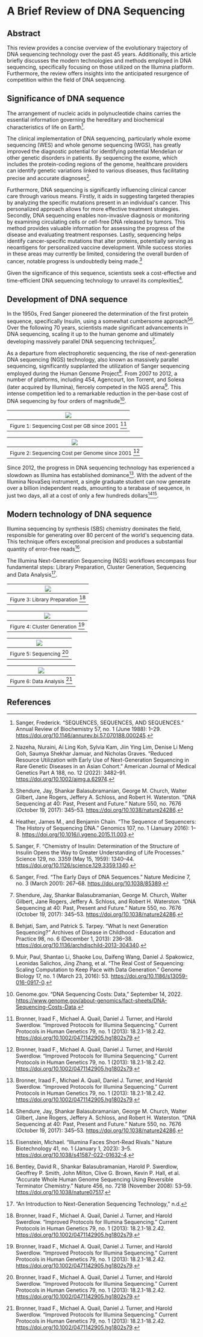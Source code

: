# A Brief Review of DNA Sequencing

## Abstract
This review provides a concise overview of the evolutionary trajectory of DNA sequencing technology over the past 45 years. Additionally, this article briefly discusses the modern technologies and methods employed in DNA sequencing, specifically focusing on those utilized on the Illumina platform. Furthermore, the review offers insights into the anticipated resurgence of competition within the field of DNA sequencing.

## Significance of DNA sequence
The arrangement of nucleic acids in polynucleotide chains carries the essential information governing the hereditary and biochemical characteristics of life on Earth[^3]. 

The clinical implementation of DNA sequencing, particularly whole exome sequencing (WES) and whole genome sequencing (WGS), has greatly improved the diagnostic potential for identifying potential Mendelian or other genetic disorders in patients. By sequencing the exome, which includes the protein-coding regions of the genome, healthcare providers can identify genetic variations linked to various diseases, thus facilitating precise and accurate diagnoses[^11].

Furthermore, DNA sequencing is significantly influencing clinical cancer care through various means. Firstly, it aids in suggesting targeted therapies by analyzing the specific mutations present in an individual's cancer. This personalized approach allows for more effective treatment strategies. Secondly, DNA sequencing enables non-invasive diagnosis or monitoring by examining circulating cells or cell-free DNA released by tumors. This method provides valuable information for assessing the progress of the disease and evaluating treatment responses. Lastly, sequencing helps identify cancer-specific mutations that alter proteins, potentially serving as neoantigens for personalized vaccine development. While success stories in these areas may currently be limited, considering the overall burden of cancer, notable progress is undoubtedly being made.[^2]

Given the significance of this sequence, scientists seek a cost-effective and time-efficient DNA sequencing technology to unravel its complexities[^1].

## Development of DNA sequence
In the 1950s, Fred Sanger pioneered the determination of the first protein sequence, specifically Insulin, using a somewhat cumbersome approach[^4][^5]. Over the following 70 years, scientists made significant advancements in DNA sequencing, scaling it up to the human genome and ultimately developing massively parallel DNA sequencing techniques[^2].

As a departure from electrophoretic sequencing, the rise of next-generation DNA sequencing (NGS) technology, also known as massively parallel sequencing, significantly supplanted the utilization of Sanger sequencing employed during the Human Genome Project[^6]. From 2007 to 2012, a number of platforms, including 454, Agencourt, Ion Torrent, and Solexa (later acquired by Illumina), fiercely competed in the NGS arena[^7]. This intense competition led to a remarkable reduction in the per-base cost of DNA sequencing by four orders of magnitude[^8].

| ![](assets/Figure_1.png)|
|:--:|
| <small>Figure 1: Sequencing Cost per GB since 2001</small> [^9]|


| ![](assets/Figure_2.png)|
|:--:|
| <small>Figure 2: Sequencing Cost per Genome since 2001</small> [^9]|

Since 2012, the progress in DNA sequencing technology has experienced a slowdown as Illumina has established dominance[^9]. With the advent of the Illumina NovaSeq instrument, a single graduate student can now generate over a billion independent reads, amounting to a terabase of sequence, in just two days, all at a cost of only a few hundreds dollars[^2][^10]. 

## Modern technology of DNA sequence
Illumina sequencing by synthesis (SBS) chemistry dominates the field, responsible for generating over 80 percent of the world's sequencing data. This technique offers exceptional precision and produces a substantial quantity of error-free reads[^12].

The Illumina Next-Generation Sequencing (NGS) workflows encompass four fundamental steps: Library Preparation, Cluster Generation, Sequencing and Data Analysis[^13]. 

| ![](assets/Figure_3.png)|
|:--:|
| <small>Figure 3: Library Preparation</small> [^9]|

| ![](assets/Figure_4.png)|
|:--:|
| <small>Figure 4: Cluster Generation</small> [^9]|

| ![](assets/Figure_5.png)|
|:--:|
| <small>Figure 5: Sequencing</small> [^9]|

| ![](assets/Figure_6.png)|
|:--:|
| <small>Figure 6: Data Analysis</small> [^9]|

## References

[^1]: Heather, James M., and Benjamin Chain. “The Sequence of Sequencers: The History of Sequencing DNA.” Genomics 107, no. 1 (January 2016): 1–8. https://doi.org/10.1016/j.ygeno.2015.11.003.


[^2]: Shendure, Jay, Shankar Balasubramanian, George M. Church, Walter Gilbert, Jane Rogers, Jeffery A. Schloss, and Robert H. Waterston. “DNA Sequencing at 40: Past, Present and Future.” Nature 550, no. 7676 (October 19, 2017): 345–53. https://doi.org/10.1038/nature24286.

[^3]: Sanger, Frederick. “SEQUENCES, SEQUENCES, AND SEQUENCES.” Annual Review of Biochemistry 57, no. 1 (June 1988): 1–29. https://doi.org/10.1146/annurev.bi.57.070188.000245.

[^4]: Sanger, F. “Chemistry of Insulin: Determination of the Structure of Insulin Opens the Way to Greater Understanding of Life Processes.” Science 129, no. 3359 (May 15, 1959): 1340–44. https://doi.org/10.1126/science.129.3359.1340.

[^5]: Sanger, Fred. “The Early Days of DNA Sequences.” Nature Medicine 7, no. 3 (March 2001): 267–68. https://doi.org/10.1038/85389.

[^6]: Behjati, Sam, and Patrick S. Tarpey. “What Is next Generation Sequencing?” Archives of Disease in Childhood - Education and Practice 98, no. 6 (December 1, 2013): 236–38. https://doi.org/10.1136/archdischild-2013-304340.

[^7]: Muir, Paul, Shantao Li, Shaoke Lou, Daifeng Wang, Daniel J. Spakowicz, Leonidas Salichos, Jing Zhang, et al. “The Real Cost of Sequencing: Scaling Computation to Keep Pace with Data Generation.” Genome Biology 17, no. 1 (March 23, 2016): 53. https://doi.org/10.1186/s13059-016-0917-0.

[^8]: Genome.gov. “DNA Sequencing Costs: Data,” September 14, 2022. https://www.genome.gov/about-genomics/fact-sheets/DNA-Sequencing-Costs-Data.

[^9]: Bronner, Iraad F., Michael A. Quail, Daniel J. Turner, and Harold Swerdlow. “Improved Protocols for Illumina Sequencing.” Current Protocols in Human Genetics 79, no. 1 (2013): 18.2.1-18.2.42. https://doi.org/10.1002/0471142905.hg1802s79.

[^10]: Eisenstein, Michael. “Illumina Faces Short-Read Rivals.” Nature Biotechnology 41, no. 1 (January 1, 2023): 3–5. https://doi.org/10.1038/s41587-022-01632-4.

[^11]: Nazeha, Nuraini, Ai Ling Koh, Sylvia Kam, Jiin Ying Lim, Denise Li Meng Goh, Saumya Shekhar Jamuar, and Nicholas Graves. “Reduced Resource Utilization with Early Use of Next-Generation Sequencing in Rare Genetic Diseases in an Asian Cohort.” American Journal of Medical Genetics Part A 188, no. 12 (2022): 3482–91. https://doi.org/10.1002/ajmg.a.62974.

[^12]: Bentley, David R., Shankar Balasubramanian, Harold P. Swerdlow, Geoffrey P. Smith, John Milton, Clive G. Brown, Kevin P. Hall, et al. “Accurate Whole Human Genome Sequencing Using Reversible Terminator Chemistry.” Nature 456, no. 7218 (November 2008): 53–59. https://doi.org/10.1038/nature07517.

[^13]: “An Introduction to Next-Generation Sequencing Technology,” n.d.